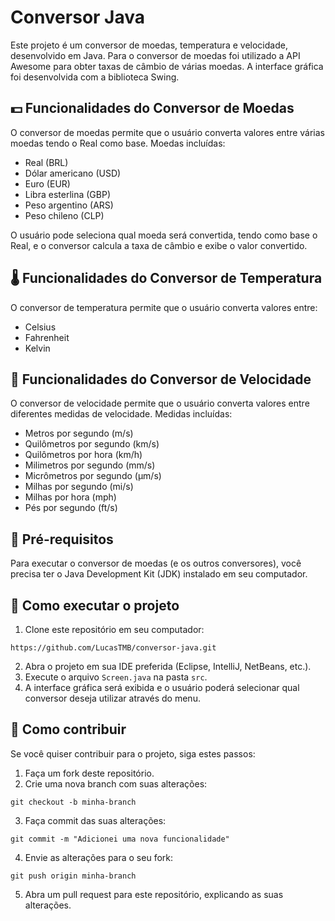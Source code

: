 # Conversor Java

Este projeto é um conversor de moedas, temperatura e velocidade, desenvolvido em Java. Para o conversor de moedas foi utilizado a API Awesome para obter taxas de câmbio de várias moedas. A interface gráfica foi desenvolvida com a biblioteca Swing.

## 💵 Funcionalidades do Conversor de Moedas

O conversor de moedas permite que o usuário converta valores entre várias moedas tendo o Real como base. Moedas incluídas:

* Real (BRL)
* Dólar americano (USD)
* Euro (EUR)
* Libra esterlina (GBP)
* Peso argentino (ARS)
* Peso chileno (CLP)

O usuário pode seleciona qual moeda será convertida, tendo como base o Real, e o conversor calcula a taxa de câmbio e exibe o valor convertido.

## 🌡️ Funcionalidades do Conversor de Temperatura

O conversor de temperatura permite que o usuário converta valores entre: 

* Celsius
* Fahrenheit
* Kelvin

## 💨 Funcionalidades do Conversor de Velocidade

O conversor de velocidade permite que o usuário converta valores entre diferentes medidas de velocidade. Medidas incluídas:

* Metros por segundo (m/s)
* Quilômetros por segundo (km/s)
* Quilômetros por hora (km/h)
* Milimetros por segundo (mm/s)
* Micrômetros por segundo (µm/s)
* Milhas por segundo (mi/s)
* Milhas por hora (mph)
* Pés por segundo (ft/s)

## 📑 Pré-requisitos

Para executar o conversor de moedas (e os outros conversores), você precisa ter o Java Development Kit (JDK) instalado em seu computador.

## 🚀 Como executar o projeto

1. Clone este repositório em seu computador: 
```
https://github.com/LucasTMB/conversor-java.git
```
2. Abra o projeto em sua IDE preferida (Eclipse, IntelliJ, NetBeans, etc.).
3. Execute o arquivo `Screen.java` na pasta `src`.
4. A interface gráfica será exibida e o usuário poderá selecionar qual conversor deseja utilizar através do menu.

## 🤝 Como contribuir

Se você quiser contribuir para o projeto, siga estes passos:

1. Faça um fork deste repositório.
2. Crie uma nova branch com suas alterações:
```
git checkout -b minha-branch
```
3. Faça commit das suas alterações:
```
git commit -m "Adicionei uma nova funcionalidade"
```
4. Envie as alterações para o seu fork:
```
git push origin minha-branch
```
5. Abra um pull request para este repositório, explicando as suas alterações.